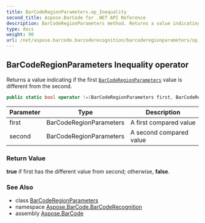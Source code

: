 ```yaml
---
title: BarCodeRegionParameters.op_Inequality
second_title: Aspose.BarCode for .NET API Reference
description: BarCodeRegionParameters method. Returns a value indicating if the first BarCodeRegionParameters value is different from the second
type: docs
weight: 90
url: /net/aspose.barcode.barcoderecognition/barcoderegionparameters/op_inequality/
---
```

## BarCodeRegionParameters Inequality operator

Returns a value indicating if the first [`BarCodeRegionParameters`](../) value is different from the second.

```csharp
public static bool operator !=(BarCodeRegionParameters first, BarCodeRegionParameters second)
```

| Parameter | Type | Description |
| --- | --- | --- |
| first | BarCodeRegionParameters | A first compared value |
| second | BarCodeRegionParameters | A second compared value |

### Return Value

**true** if first has the different value from second; otherwise, **false**.

### See Also

* class [BarCodeRegionParameters](../)
* namespace [Aspose.BarCode.BarCodeRecognition](../../barcoderegionparameters/)
* assembly [Aspose.BarCode](../../../)


